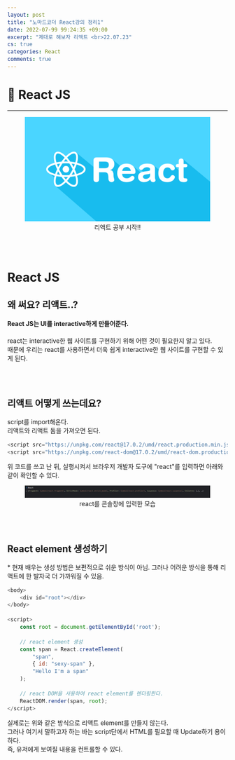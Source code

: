 ```yaml
---
layout: post
title: "노마드코더 React강의 정리1"
date: 2022-07-99 99:24:35 +09:00
excerpt: "제대로 해보자 리액트 <br>22.07.23"
cs: true
categories: React
comments: true
---
```

# 📌 React JS
---------------------------

<figure>
    <a href="/assets/img/react/2022-07-26/react.png"><img src="/assets/img/react/2022-07-26/react.png"></a>    
    <figcaption style="text-align:center">리액트 공부 시작!!</figcaption>
</figure>

<br>
<br>

# React JS
## 왜 써요? 리액트..?
#### React JS는 UI를 interactive하게 만들어준다.
react는 interactive한 웹 사이트를 구현하기 위해 어떤 것이 필요한지 알고 있다.  
때문에 우리는 react를 사용하면서 더욱 쉽게 interactive한 웹 사이트를 구현할 수 있게 된다.  

<br>
<br>

## 리액트 어떻게 쓰는데요?
script를 import해온다.  
리액트와 리액트 돔을 가져오면 된다.
``` javascript
<script src="https://unpkg.com/react@17.0.2/umd/react.production.min.js"></script>
<script src="https://unpkg.com/react-dom@17.0.2/umd/react-dom.production.min.js"></script>
```

위 코드를 쓰고 난 뒤, 실행시켜서 브라우저 개발자 도구에 "react"를 입력하면 아래와 같이 확인할 수 있다.
<figure>
    <a href="/assets/img/react/2022-07-26/inputReact.jpg"><img src="/assets/img/react/2022-07-26/inputReact.jpg"></a>    
    <figcaption style="text-align:center">react를 콘솔창에 입력한 모습</figcaption>
</figure>

<br>
<br>

## React element 생성하기
\* 현재 배우는 생성 방법은 보편적으로 쉬운 방식이 아님.
그러나 어려운 방식을 통해 리액트에 한 발자국 더 가까워질 수 있음.  

``` javascript
<body>
    <div id="root"></div>
</body>

<script>
    const root = document.getElementById('root');

    // react element 생성
    const span = React.createElement(
        "span", 
        { id: "sexy-span" }, 
        "Hello I'm a span"
    );

    // react DOM을 사용하여 react element를 렌더링한다. 
    ReactDOM.render(span, root);
</script>
```

실제로는 위와 같은 방식으로 리액트 element를 만들지 않는다.  
그러나 여기서 말하고자 하는 바는 script단에서 HTML를 필요할 때 Update하기 용이하다.  
즉, 유저에게 보여질 내용을 컨트롤할 수 있다.  



<br>
<br>
<br>

[jekyll-docs]: https://jekyllrb.com/docs/home
[jekyll-gh]:   https://github.com/jekyll/jekyll
[jekyll-talk]: https://talk.jekyllrb.com/

